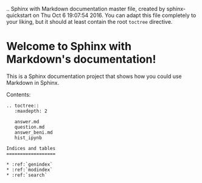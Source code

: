 .. Sphinx with Markdown documentation master file, created by
   sphinx-quickstart on Thu Oct  6 19:07:54 2016.
   You can adapt this file completely to your liking, but it should at least
   contain the root `toctree` directive.

# Welcome to Sphinx with Markdown's documentation!

This is a Sphinx documentation project that shows how you could use Markdown in Sphinx.

Contents:

```eval_rst
.. toctree::
   :maxdepth: 2

   answer.md
   question.md
   answer_beni.md
   hist_ipynb

Indices and tables
==================

* :ref:`genindex`
* :ref:`modindex`
* :ref:`search`

``` 
